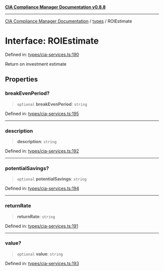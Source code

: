 [**CIA Compliance Manager Documentation v0.8.8**](../../README.md)

***

[CIA Compliance Manager Documentation](../../modules.md) / [types](../README.md) / ROIEstimate

# Interface: ROIEstimate

Defined in: [types/cia-services.ts:190](https://github.com/Hack23/cia-compliance-manager/blob/67855c73d041b21b5f90a46884e0e48cd0961cda/src/types/cia-services.ts#L190)

Return on investment estimate

## Properties

### breakEvenPeriod?

> `optional` **breakEvenPeriod**: `string`

Defined in: [types/cia-services.ts:195](https://github.com/Hack23/cia-compliance-manager/blob/67855c73d041b21b5f90a46884e0e48cd0961cda/src/types/cia-services.ts#L195)

***

### description

> **description**: `string`

Defined in: [types/cia-services.ts:192](https://github.com/Hack23/cia-compliance-manager/blob/67855c73d041b21b5f90a46884e0e48cd0961cda/src/types/cia-services.ts#L192)

***

### potentialSavings?

> `optional` **potentialSavings**: `string`

Defined in: [types/cia-services.ts:194](https://github.com/Hack23/cia-compliance-manager/blob/67855c73d041b21b5f90a46884e0e48cd0961cda/src/types/cia-services.ts#L194)

***

### returnRate

> **returnRate**: `string`

Defined in: [types/cia-services.ts:191](https://github.com/Hack23/cia-compliance-manager/blob/67855c73d041b21b5f90a46884e0e48cd0961cda/src/types/cia-services.ts#L191)

***

### value?

> `optional` **value**: `string`

Defined in: [types/cia-services.ts:193](https://github.com/Hack23/cia-compliance-manager/blob/67855c73d041b21b5f90a46884e0e48cd0961cda/src/types/cia-services.ts#L193)
